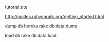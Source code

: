 tutorial site

http://guides.rubyonrails.org/getting_started.html

dump db
heroku rake db:data:dump


load db
rake db:data:load
